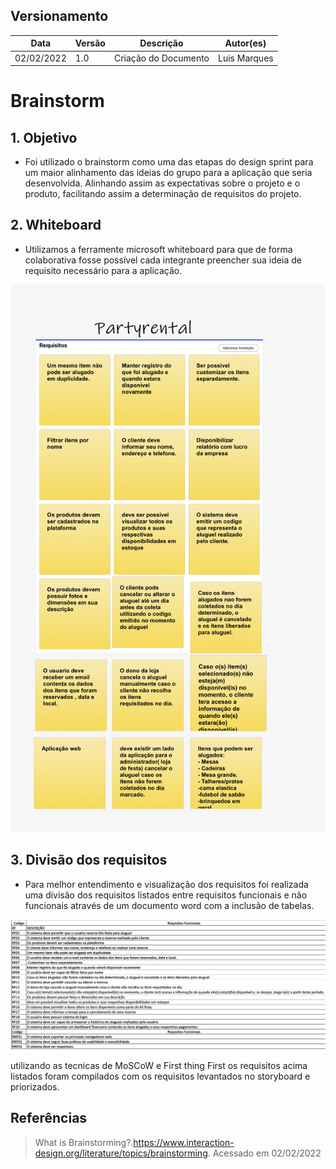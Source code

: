 ## Versionamento

| Data       | Versão | Descrição            | Autor(es)    |
| ---------- | ------ | -------------------- | ------------ |
| 02/02/2022 | 1.0    | Criação do Documento | Luis Marques |

# Brainstorm

## 1. Objetivo

-   Foi utilizado o brainstorm como uma das etapas do design sprint para um maior alinhamento das ideias do grupo para a aplicação que seria desenvolvida. Alinhando assim as expectativas sobre o projeto e o produto, facilitando assim a determinação de requisitos do projeto.

## 2. Whiteboard

-   Utilizamos a ferramente microsoft whiteboard para que de forma colaborativa fosse possível cada integrante preencher sua ideia de requisito necessário para a aplicação.

![whiteboard](Whiteboard.png)

## 3. Divisão dos requisitos

-   Para melhor entendimento e visualização dos requisitos foi realizada uma divisão dos requisitos listados entre requisitos funcionais e não funcionais através de um documento word com a inclusão de tabelas.

![requisitosF_NF](RequisitosF_NF.png)

utilizando as tecnicas de MoSCoW e First thing First os requisitos acima listados foram compilados com os requisitos levantados no storyboard e priorizados.

## Referências

> What is Brainstorming?.<https://www.interaction-design.org/literature/topics/brainstorming>. Acessado em 02/02/2022
